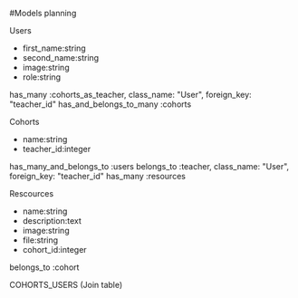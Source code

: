 #Models planning

Users
- first_name:string
- second_name:string
- image:string
- role:string

has_many :cohorts_as_teacher, class_name: "User", foreign_key: "teacher_id"
has_and_belongs_to_many :cohorts 

Cohorts
- name:string
- teacher_id:integer

has_many_and_belongs_to :users
belongs_to :teacher, class_name: "User", foreign_key: "teacher_id"
has_many :resources

Rescources
- name:string
- description:text
- image:string
- file:string
- cohort_id:integer

belongs_to :cohort

COHORTS_USERS (Join table)

